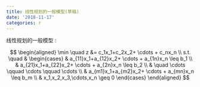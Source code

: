```yaml
---
title: 线性规划的一般模型(草稿)
date: '2018-11-17'
categories: r
---
```




线性规划的一般模型 :

$$
\begin{aligned}
\min \quad z &=  c_1x_1+c_2x_2+ \cdots + c_nx_n  \\
s.t. \quad
& \begin{cases}
& a_{11}x_1+a_{12}x_2+ \cdots + a_{1n}x_n  \leq b_1   \\
& a_{21}x_1+a_{22}x_2+ \cdots + a_{2n}x_n  \leq b_2   \\
& \quad \cdots \qquad \cdots   \qquad \cdots \\
& a_{m1}x_1+a_{m2}x_2+ \cdots + a_{mn}x_n  \leq b_m  \\
& x_1,x_2,x_3,\cdots,x_n \geq 0 
\end{cases}
\end{aligned}
$$


